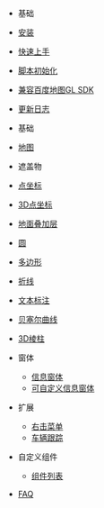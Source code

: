 - 基础
 - [安装](zh-cn/introduction/install.md)
 - [快速上手](zh-cn/introduction/quick-start.md)
 - [脚本初始化](zh-cn/introduction/init.md)
 - [兼容百度地图GL SDK](zh-cn/introduction/compatible.md)
 - [更新日志](https://gitee.com/guyangyang/vue-bmap-gl)
- 基础
 - [地图](zh-cn/base/bmap.md)

- 遮盖物
 - [点坐标](zh-cn/coverings/marker.md)
 - [3D点坐标](zh-cn/coverings/marker-3d.md)
 - [地面叠加层](zh-cn/coverings/ground-overlay.md)
 - [圆](zh-cn/coverings/circle.md)
 - [多边形](zh-cn/coverings/polygon.md)
 - [折线](zh-cn/coverings/polyline.md)
 - [文本标注](zh-cn/coverings/label.md)
 - [贝塞尔曲线](zh-cn/coverings/bezier-curve.md)
 - [3D棱柱](zh-cn/coverings/prism.md)
- 窗体
  - [信息窗体](zh-cn/windows/info-window.md)
  - [可自定义信息窗体](zh-cn/windows/info-window-custom.md)

- 扩展
  - [右击菜单](zh-cn/services/menu.md)
  - [车辆跟踪](zh-cn/services/track.md)

- 自定义组件
  - [组件列表](zh-cn/custom/list.md)

- [FAQ](zh-cn/faq.md)
